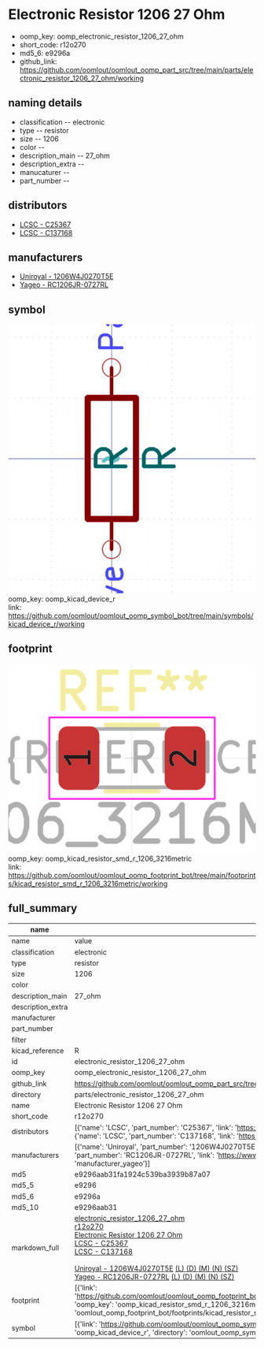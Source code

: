 # Electronic Resistor 1206 27 Ohm

  
* oomp_key: oomp_electronic_resistor_1206_27_ohm 
* short_code: r12o270
* md5_6: e9296a  
* github_link: https://github.com/oomlout/oomlout_oomp_part_src/tree/main/parts/electronic_resistor_1206_27_ohm/working  
## naming details
* classification -- electronic
* type -- resistor
* size -- 1206
* color -- 
* description_main -- 27_ohm
* description_extra -- 
* manucaturer -- 
* part_number -- 

## distributors
* [LCSC - C25367](https://lcsc.com/product-detail/C25367.html)  
* [LCSC - C137168](https://lcsc.com/product-detail/C137168.html)  

## manufacturers
* [Uniroyal - 1206W4J0270T5E]()  
* [Yageo - RC1206JR-0727RL](https://www.yageo.com/en/Chart/Download/pdf/RC1206JR-0727RL)  

## symbol

![](symbol/0/working/working_600.png)  
oomp_key: oomp_kicad_device_r  
link: https://github.com/oomlout/oomlout_oomp_symbol_bot/tree/main/symbols/kicad_device_r/working  

## footprint

![](footprint/0/working/working_600.png)  
oomp_key: oomp_kicad_resistor_smd_r_1206_3216metric  
link: https://github.com/oomlout/oomlout_oomp_footprint_bot/tree/main/footprints/kicad_resistor_smd_r_1206_3216metric/working  

## full_summary
| name | value | 
| --- | --- | 
| name | value | 
| classification | electronic | 
| type | resistor | 
| size | 1206 | 
| color |  | 
| description_main | 27_ohm | 
| description_extra |  | 
| manufacturer |  | 
| part_number |  | 
| filter |  | 
| kicad_reference | R | 
| id | electronic_resistor_1206_27_ohm | 
| oomp_key | oomp_electronic_resistor_1206_27_ohm | 
| github_link | https://github.com/oomlout/oomlout_oomp_part_src/tree/main/parts/electronic_resistor_1206_27_ohm/working | 
| directory | parts/electronic_resistor_1206_27_ohm | 
| name | Electronic Resistor 1206 27 Ohm | 
| short_code | r12o270 | 
| distributors | [{'name': 'LCSC', 'part_number': 'C25367', 'link': 'https://lcsc.com/product-detail/C25367.html', 'id': 'distributor_lcsc'}, {'name': 'LCSC', 'part_number': 'C137168', 'link': 'https://lcsc.com/product-detail/C137168.html', 'id': 'distributor_lcsc'}] | 
| manufacturers | [{'name': 'Uniroyal', 'part_number': '1206W4J0270T5E', 'link': '', 'id': 'manufacturer_uniroyal'}, {'name': 'Yageo', 'part_number': 'RC1206JR-0727RL', 'link': 'https://www.yageo.com/en/Chart/Download/pdf/RC1206JR-0727RL', 'id': 'manufacturer_yageo'}] | 
| md5 | e9296aab31fa1924c539ba3939b87a07 | 
| md5_5 | e9296 | 
| md5_6 | e9296a | 
| md5_10 | e9296aab31 | 
| markdown_full | [electronic_resistor_1206_27_ohm](https://github.com/oomlout/oomlout_oomp_part_src/tree/main/parts/electronic_resistor_1206_27_ohm/working)<br>[r12o270](https://github.com/oomlout/oomlout_oomp_part_src/tree/main/parts/electronic_resistor_1206_27_ohm/working)<br>[Electronic Resistor 1206 27 Ohm](https://github.com/oomlout/oomlout_oomp_part_src/tree/main/parts/electronic_resistor_1206_27_ohm/working)<br>[LCSC - C25367<br>](https://lcsc.com/product-detail/C25367.html)[LCSC - C137168<br>](https://lcsc.com/product-detail/C137168.html)<br>[Uniroyal - 1206W4J0270T5E]() [(L)  ](https://www.lcsc.com/search?q=1206W4J0270T5E)[(D)  ](https://www.digikey.com/en/products?keywords=1206W4J0270T5E)[(M)  ](https://www.mouser.com/Search/Refine?Keyword=1206W4J0270T5E)[(N)  ](https://www.newark.com/search?st=1206W4J0270T5E)[(SZ)  ](https://so.szlcsc.com/global.html?k=1206W4J0270T5E)<br>[Yageo - RC1206JR-0727RL](https://www.yageo.com/en/Chart/Download/pdf/RC1206JR-0727RL) [(L)  ](https://www.lcsc.com/search?q=RC1206JR-0727RL)[(D)  ](https://www.digikey.com/en/products?keywords=RC1206JR-0727RL)[(M)  ](https://www.mouser.com/Search/Refine?Keyword=RC1206JR-0727RL)[(N)  ](https://www.newark.com/search?st=RC1206JR-0727RL)[(SZ)  ](https://so.szlcsc.com/global.html?k=RC1206JR-0727RL)<br> | 
| footprint | [{'link': 'https://github.com/oomlout/oomlout_oomp_footprint_bot/tree/main/foootprntss/kicad_resistor_smd_r_1206_3216metric', 'oomp_key': 'oomp_kicad_resistor_smd_r_1206_3216metric', 'directory': 'oomlout_oomp_footprint_bot/footprints/kicad_resistor_smd_r_1206_3216metric//working/working.kicad_mod'}] | 
| symbol | [{'link': 'https://github.com/oomlout/oomlout_oomp_symbol_bot/tree/main/symbols/kicad_device_r', 'oomp_key': 'oomp_kicad_device_r', 'directory': 'oomlout_oomp_symbol_bot/symbols/kicad_device_r//working/working.kicad_sym'}] | 
